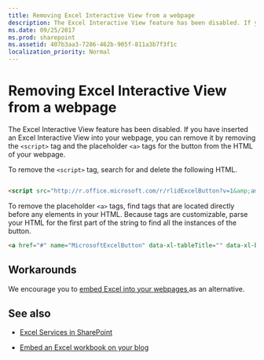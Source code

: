 ```yaml
---
title: Removing Excel Interactive View from a webpage
description: The Excel Interactive View feature has been disabled. If you have inserted an Excel Interactive View into your webpage, you can remove it by removing the  `<script>` tag and the placeholder `<a>` tags for the button from the HTML of your webpage.
ms.date: 09/25/2017
ms.prod: sharepoint
ms.assetid: 407b3aa3-7286-462b-905f-811a3b7f3f1c
localization_priority: Normal
---
```



# Removing Excel Interactive View from a webpage

The Excel Interactive View feature has been disabled. If you have inserted an Excel Interactive View into your webpage, you can remove it by removing the  `<script>` tag and the placeholder `<a>` tags for the button from the HTML of your webpage.




To remove the  `<script>` tag, search for and delete the following HTML.


```HTML

<script src="http://r.office.microsoft.com/r/rlidExcelButton?v=1&amp;amp;kip=1" type="text/javascript"></script>
```

To remove the placeholder  `<a>` tags, find <a> tags that are located directly before any <table> elements in your HTML. Because <a> tags are customizable, parse your HTML for the first part of the string to find all the instances of the button.


```HTML
<a href="#" name="MicrosoftExcelButton" data-xl-tableTitle="" data-xl-buttonStyle="Standard" data-xl-fileName="Book1" data-xl-attribution="" ></a>
```


## Workarounds

We encourage you to  [embed Excel into your webpages ](https://support.office.com/article/Share-it-Embed-an-Excel-workbook-on-your-blog-804e1845-5662-487e-9b38-f96307144081?ui=en-US&amp;rs=en-AU&amp;ad=AU) as an alternative.




## See also
<a name="bk_addresources"> </a>


-  [Excel Services in SharePoint](excel-services-in-sharepoint.md)


-  [Embed an Excel workbook on your blog](https://support.office.com/article/Share-it-Embed-an-Excel-workbook-on-your-blog-804e1845-5662-487e-9b38-f96307144081?ui=en-US&amp;rs=en-AU&amp;ad=AU)



